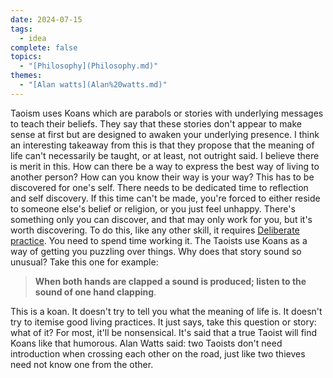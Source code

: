 ```yaml
---  
date: 2024-07-15  
tags:  
  - idea  
complete: false  
topics:  
  - "[Philosophy](Philosophy.md)"  
themes:  
  - "[Alan watts](Alan%20watts.md)"  
---  
```

Taoism uses Koans which are parabols or stories with underlying messages to teach their beliefs. They say that these stories don't appear to make sense at first but are designed to awaken your underlying presence. I think an interesting takeaway from this is that they propose that the meaning of life can't necessarily be taught, or at least, not outright said. I believe there is merit in this. How can there be a way to express the best way of living to another person? How can you know their way is your way? This has to be discovered for one's self. There needs to be dedicated time to reflection and self discovery. If this time can't be made, you're forced to either reside to someone else's belief or religion, or you just feel unhappy. There's something only you can discover, and that may only work for you, but it's worth discovering. To do this, like any other skill, it requires [Deliberate practice](../General/Deliberate%20practice.md). You need to spend time working it. The Taoists use Koans as a way of getting you puzzling over things. Why does that story sound so unusual? Take this one for example:  
  
> **When both hands are clapped a sound is produced; listen to the sound of one hand clapping**.  
  
  
This is a koan. It doesn't try to tell you what the meaning of life is. It doesn't try to itemise good living practices. It just says, take this question or story: what of it? For most, it'll be nonsensical. It's said that a true Taoist will find Koans like that humorous. Alan Watts said: two Taoists don't need introduction when crossing each other on the road, just like two thieves need not know one from the other.   
  
  
